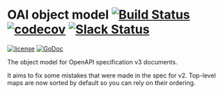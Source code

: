 # OAI object model [![Build Status](https://travis-ci.org/go-openapi/spec3.svg?branch=master)](https://travis-ci.org/go-openapi/spec3) [![codecov](https://codecov.io/gh/go-openapi/spec3/branch/master/graph/badge.svg)](https://codecov.io/gh/go-openapi/spec3) [![Slack Status](https://slackin.goswagger.io/badge.svg)](https://slackin.goswagger.io)

[![license](http://img.shields.io/badge/license-Apache%20v2-orange.svg)](https://raw.githubusercontent.com/go-openapi/spec3/master/LICENSE) [![GoDoc](https://godoc.org/github.com/go-openapi/spec3?status.svg)](http://godoc.org/github.com/go-openapi/spec3)

The object model for OpenAPI specification v3 documents.

It aims to fix some mistakes that were made in the spec for v2. Top-level maps are now sorted by default so you can rely on their ordering.

